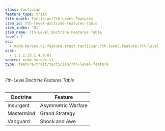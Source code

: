 ```yaml
---
class: tactician
feature_type: trait
file_dpath: Tactician/7th-Level Features
item_id: 7th-level-doctrine-features-table
item_index: '01'
item_name: 7th-Level Doctrine Features Table
level: 7
scc:
  - mcdm.heroes.v1:feature.trait.tactician.7th-level-feature:7th-level-doctrine-features-table
scdc:
  - 1.1.1:13.1.4.9:01
source: mcdm.heroes.v1
type: feature/trait/tactician/7th-level-feature
---
```


###### 7th-Level Doctrine Features Table

| Doctrine   | Feature            |
| ---------- | ------------------ |
| Insurgent  | Asymmetric Warfare |
| Mastermind | Grand Strategy     |
| Vanguard   | Shock and Awe      |
